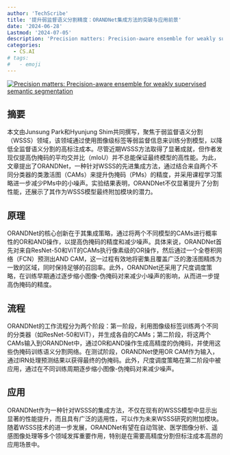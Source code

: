 ```yaml
---
author: 'TechScribe'
title: '提升弱监督语义分割精度：ORANDNet集成方法的突破与应用前景'
date: '2024-06-28'
Lastmod: '2024-07-05'
description: 'Precision matters: Precision-aware ensemble for weakly supervised semantic segmentation'
categories:
  - CS.AI
# tags:
#   - emoji
---
```


[![Precision matters: Precision-aware ensemble for weakly supervised semantic segmentation](https://arxiv-research-1301205113.cos.ap-guangzhou.myqcloud.com/images/2406.19638v1.pdf_0.jpg)](https://arxiv.org/abs/2406.19638v1)

## 摘要

本文由Junsung Park和Hyunjung Shim共同撰写，聚焦于弱监督语义分割（WSSS）领域，该领域通过使用图像级标签等弱监督信息来训练分割模型，以降低全监督语义分割的高标注成本。尽管近期WSSS方法取得了显著成就，但作者发现仅提高伪掩码的平均交并比（mIoU）并不总能保证最终模型的高性能。为此，文章提出了ORANDNet，一种针对WSSS的先进集成方法，通过结合来自两个不同分类器的类激活图（CAMs）来提升伪掩码（PMs）的精度，并采用课程学习策略进一步减少PMs中的小噪声。实验结果表明，ORANDNet不仅显著提升了分割性能，还展示了其作为WSSS模型最终附加模块的潜力。<!--more-->

## 原理

ORANDNet的核心创新在于其集成策略，通过将两个不同模型的CAMs进行概率性的OR和AND操作，以提高伪掩码的精度和减少噪声。具体来说，ORANDNet首先对来自ResNet-50和ViT的CAMs执行像素级的OR操作，然后通过一个全卷积网络（FCN）预测出AND CAM，这一过程有效地将密集且覆盖广泛的激活图精炼为一致的区域，同时保持足够的召回率。此外，ORANDNet还采用了尺度调度策略，在训练早期通过逐步缩小图像-伪掩码对来减少小噪声的影响，从而进一步提高伪掩码的精度。

## 流程

ORANDNet的工作流程分为两个阶段：第一阶段，利用图像级标签训练两个不同的分类器（如ResNet-50和ViT），并生成各自的CAMs；第二阶段，将这两个CAMs输入到ORANDNet中，通过OR和AND操作生成高精度的伪掩码，并使用这些伪掩码训练语义分割网络。在测试阶段，ORANDNet使用OR CAM作为输入，通过IRN处理预测结果以获得最终的伪掩码。此外，尺度调度策略在第二阶段中被应用，通过在不同训练周期逐步缩小图像-伪掩码对来减少噪声。

## 应用

ORANDNet作为一种针对WSSS的集成方法，不仅在现有的WSSS模型中显示出显著的性能提升，而且具有广泛的适用性，可以作为未来WSSS研究的附加模块。随着WSSS技术的进一步发展，ORANDNet有望在自动驾驶、医学图像分析、遥感图像处理等多个领域发挥重要作用，特别是在需要高精度分割但标注成本高昂的应用场景中。